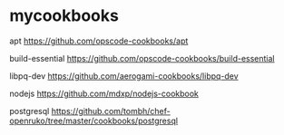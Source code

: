 mycookbooks
==============

apt
https://github.com/opscode-cookbooks/apt

build-essential
https://github.com/opscode-cookbooks/build-essential

libpq-dev
https://github.com/aerogami-cookbooks/libpq-dev

nodejs
https://github.com/mdxp/nodejs-cookbook

postgresql
https://github.com/tombh/chef-openruko/tree/master/cookbooks/postgresql

